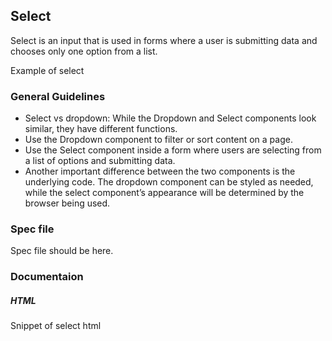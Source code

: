 ## Select

Select is an input that is used in forms where a user is submitting data and chooses only one option from a list.

Example of select

### General Guidelines

- Select vs dropdown: While the Dropdown and Select components look similar, they have different functions.
- Use the Dropdown component to filter or sort content on a page.
- Use the Select component inside a form where users are selecting from a list of options and submitting data.
- Another important difference between the two components is the underlying code. The dropdown component can be styled as needed, while the select component’s appearance will be determined by the browser being used.

### Spec file

Spec file should be here.

### Documentaion

##### HTML

Snippet of select html
